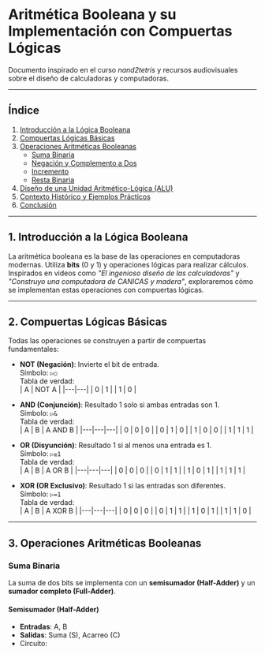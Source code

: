 # Aritmética Booleana y su Implementación con Compuertas Lógicas

Documento inspirado en el curso *nand2tetris* y recursos audiovisuales sobre el diseño de calculadoras y computadoras.

---

## Índice
1. [Introducción a la Lógica Booleana](#introducción)
2. [Compuertas Lógicas Básicas](#compuertas-básicas)
3. [Operaciones Aritméticas Booleanas](#operaciones-aritméticas)
   - [Suma Binaria](#suma-binaria)
   - [Negación y Complemento a Dos](#negación)
   - [Incremento](#incremento)
   - [Resta Binaria](#resta-binaria)
4. [Diseño de una Unidad Aritmético-Lógica (ALU)](#alu)
5. [Contexto Histórico y Ejemplos Prácticos](#contexto-histórico)
6. [Conclusión](#conclusión)

---

## 1. Introducción a la Lógica Booleana <a name="introducción"></a>
La aritmética booleana es la base de las operaciones en computadoras modernas. Utiliza **bits** (0 y 1) y operaciones lógicas para realizar cálculos. Inspirados en videos como *"El ingenioso diseño de las calculadoras"* y *"Construyo una computadora de CANICAS y madera"*, exploraremos cómo se implementan estas operaciones con compuertas lógicas.

---

## 2. Compuertas Lógicas Básicas <a name="compuertas-básicas"></a>
Todas las operaciones se construyen a partir de compuertas fundamentales:
- **NOT (Negación)**: Invierte el bit de entrada.  
  Símbolo: `▷○`  
  Tabla de verdad:  
  | A | NOT A |
  |---|---|
  | 0 | 1 |
  | 1 | 0 |

- **AND (Conjunción)**: Resultado 1 solo si ambas entradas son 1.  
  Símbolo: `▷&`  
  Tabla de verdad:  
  | A | B | A AND B |
  |---|---|---|
  | 0 | 0 | 0 |
  | 0 | 1 | 0 |
  | 1 | 0 | 0 |
  | 1 | 1 | 1 |

- **OR (Disyunción)**: Resultado 1 si al menos una entrada es 1.  
  Símbolo: `▷≥1`  
  Tabla de verdad:  
  | A | B | A OR B |
  |---|---|---|
  | 0 | 0 | 0 |
  | 0 | 1 | 1 |
  | 1 | 0 | 1 |
  | 1 | 1 | 1 |

- **XOR (OR Exclusivo)**: Resultado 1 si las entradas son diferentes.  
  Símbolo: `▷=1`  
  Tabla de verdad:  
  | A | B | A XOR B |
  |---|---|---|
  | 0 | 0 | 0 |
  | 0 | 1 | 1 |
  | 1 | 0 | 1 |
  | 1 | 1 | 0 |

---

## 3. Operaciones Aritméticas Booleanas <a name="operaciones-aritméticas"></a>

### Suma Binaria <a name="suma-binaria"></a>
La suma de dos bits se implementa con un **semisumador (Half-Adder)** y un **sumador completo (Full-Adder)**.

#### Semisumador (Half-Adder)
- **Entradas**: A, B  
- **Salidas**: Suma (S), Acarreo (C)  
- Circuito:  
